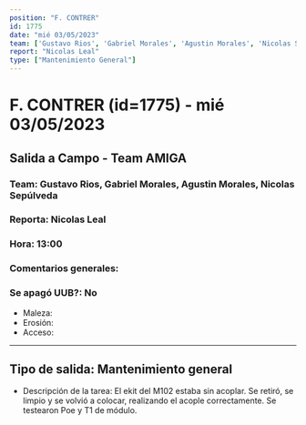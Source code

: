 ```yaml
---
position: "F. CONTRER"
id: 1775
date: "mié 03/05/2023"
team: ['Gustavo Rios', 'Gabriel Morales', 'Agustin Morales', 'Nicolas Sepúlveda']
report: "Nicolas Leal"
type: ["Mantenimiento General"]
---
```


# F. CONTRER (id=1775) - mié 03/05/2023
## Salida a Campo - Team AMIGA
### Team: Gustavo Rios, Gabriel Morales, Agustin Morales, Nicolas Sepúlveda
### Reporta: Nicolas Leal
### Hora: 13:00
### Comentarios generales: 
### Se apagó UUB?: No 
- Maleza: 
- Erosión: 
- Acceso: 
---------
## Tipo de salida: Mantenimiento general
   - Descripción de la tarea: El ekit del M102 estaba sin acoplar. Se retiró, se limpio y se volvió a colocar, realizando el acople correctamente. Se testearon Poe y T1 de módulo.
